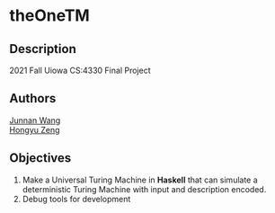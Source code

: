 # theOneTM

## Description
2021 Fall Uiowa CS:4330 Final Project

## Authors
[Junnan Wang](https://github.com/Junnan-wang) \
[Hongyu Zeng](https://github.com/Halfacor)

## Objectives
1. Make a Universal Turing Machine in **Haskell** that can simulate a deterministic Turing Machine with input and description encoded.
2. Debug tools for development

